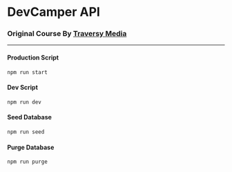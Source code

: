 # DevCamper API

### Original Course By [Traversy Media](https://www.traversymedia.com/)

___

#### Production Script
```shell
npm run start
```

#### Dev Script
```shell
npm run dev
```

#### Seed Database
```shell
npm run seed
```

#### Purge Database
```shell
npm run purge
```